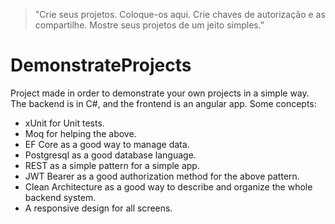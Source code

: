 > "Crie seus projetos. Coloque-os aqui. Crie chaves de autorização e as compartilhe. Mostre seus projetos de um jeito simples."

# DemonstrateProjects
Project made in order to demonstrate your own projects in a simple way. The backend is in C#, and the frontend is an angular app. Some concepts:
 - xUnit for Unit tests.
 - Moq for helping the above.
 - EF Core as a good way to manage data.
 - Postgresql as a good database language.
 - REST as a simple pattern for a simple app.
 - JWT Bearer as a good authorization method for the above pattern.
 - Clean Architecture as a good way to describe and organize the whole backend system.
 - A responsive design for all screens.
